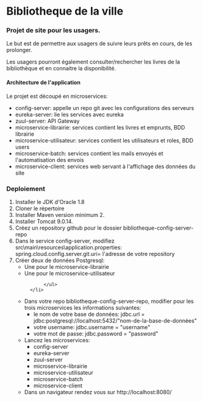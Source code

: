 # Bibliotheque de la ville 
### Projet de site pour les usagers.
<p>Le but est de permettre aux usagers de suivre leurs prêts en cours, de les prolonger.
<p>Les usagers pourront également consulter/rechercher les livres de la bibliothèque et en connaitre la disponibilité.

#### Architecture de l'application
<p>Le projet est découpé en microservices:
<ul>
    <li>config-server: appelle un repo git avec les configurations des serveurs</li>
    <li>eureka-server: lie les services avec eureka</li>
    <li>zuul-server: API Gateway</li>
    <li>microservice-librairie: services contient les livres et emprunts, BDD librairie</li>
    <li>microservice-utilisateur: services contient les utilisateurs et roles, BDD users</li>
    <li>microservice-batch: services contient les mails envoyés et l'automatisation des envois</li>
    <li>microservice-client: services web servant à l'affichage des données du site</li>
</ul>

### Deploiement

<ol>
 <li>Installer le JDK d'Oracle 1.8 </li>
 <li>Cloner le répertoire</li>
   <li>Installer Maven version minimum 2.</li>
   <li>Installer Tomcat 9.0.14.</li>
   <li>Créez un repository github pour le dossier bibliotheque-config-server-repo</li>
   <li>Dans le service config-server, modifiez src\main\resources\application.properties: 
   spring.cloud.config.server.git.uri= l'adresse de votre repository</li>
   <li>Créer deux de données Postgresql:
           <ul>
               <li>Une pour le microservice-librairie </li>
               <li>Une pour le microservice-utilisateur </li>
              
           </ul>
      </li>
   <li>Dans votre repo bibliotheque-config-server-repo,  modifier pour les trois microservices les informations suivantes:
   <ul>
      <li>le nom de votre base de données: jdbc.url = jdbc:postgresql://localhost:5432/"nom-de-la-base-de-données" </li>
      <li>votre username: jdbc.username = "username" </li>
      <li>votre mot de passe: jdbc.password = "password" </li>
   </ul>
   </li> 
 <li>Lancez les microservices:
  <ul>
      <li>config-server</li>
      <li>eureka-server</li>
      <li>zuul-server</li>
      <li>microservice-librairie</li>
      <li>microservice-utilisateur</li>
      <li>microservice-batch</li>
      <li>microservice-client</li>
	  
  </ul>
 </li>
 <li>Dans un navigateur rendez vous sur http://localhost:8080/</li>
 



